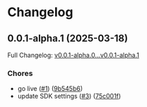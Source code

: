 # Changelog

## 0.0.1-alpha.1 (2025-03-18)

Full Changelog: [v0.0.1-alpha.0...v0.0.1-alpha.1](https://github.com/VeritasLabsInc/veritas-api-python/compare/v0.0.1-alpha.0...v0.0.1-alpha.1)

### Chores

* go live ([#1](https://github.com/VeritasLabsInc/veritas-api-python/issues/1)) ([9b545b6](https://github.com/VeritasLabsInc/veritas-api-python/commit/9b545b6bf8b9bfe74a2217a9d0c6c683857b2429))
* update SDK settings ([#3](https://github.com/VeritasLabsInc/veritas-api-python/issues/3)) ([75c001f](https://github.com/VeritasLabsInc/veritas-api-python/commit/75c001f469dc0136dc5a2bb2dc101cdf5450891f))
